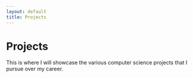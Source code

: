 ```yaml
---
layout: default
title: Projects
---
```


# Projects

This is where I will showcase the various computer science projects that I pursue over my career.